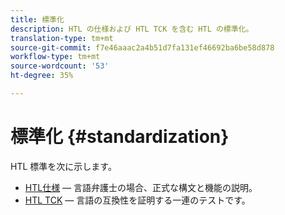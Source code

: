 ```yaml
---
title: 標準化
description: HTL の仕様および HTL TCK を含む HTL の標準化。
translation-type: tm+mt
source-git-commit: f7e46aaac2a4b51d7fa131ef46692ba6be58d878
workflow-type: tm+mt
source-wordcount: '53'
ht-degree: 35%

---
```



# 標準化 {#standardization}

HTL 標準を次に示します。

* [HTL仕様](https://github.com/adobe/htl-spec)  — 言語弁護士の場合、正式な構文と機能の説明。
* [HTL TCK](https://github.com/adobe/htl-tck)  — 言語の互換性を証明する一連のテストです。
